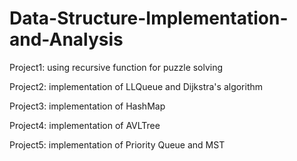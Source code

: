 # Data-Structure-Implementation-and-Analysis

Project1: using recursive function for puzzle solving

Project2: implementation of LLQueue and Dijkstra's algorithm

Project3: implementation of HashMap

Project4: implementation of AVLTree

Project5: implementation of Priority Queue and MST

